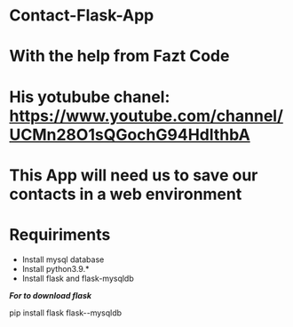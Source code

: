 # Contact-Flask-App

# With the help from Fazt Code
# His yotubube chanel: https://www.youtube.com/channel/UCMn28O1sQGochG94HdlthbA
# 

# This App will need us to save our contacts in a web environment



# Requiriments
- Install mysql database
- Install python3.9.*
- Install flask and flask-mysqldb

***For to download flask***

pip install flask flask--mysqldb





